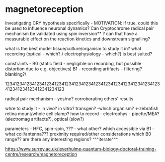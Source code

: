 # magnetoreception
Investigating CRY hypothesis specifically - MOTIVATION: if true, could this be used to influence neuronal dynamics?
Can Cryptochrome radical pair mechanism be validated using spin inversion** ? 
can that have a measurable effect on the reaction kinetics and downstream signalling?

what is the best model tissue/culture/organism to study it in? what recording (optical - which? / electrophysiology - which?) is best suited? 

constraints - B0 (static field - negligible on recording, but possible distortion due to e.g. objectives) B1 - recording artifacts - filtering? blanking?\



123412341234123412341234123412341234123412341234123412341234123412341234123412341234123

radical pair mechanism - yes/no?
corroborating others' results

whre to study it - in vivo? in vitro? transgen?   -which organism?                                <-zebrafish retina mount/whole cell clamp?
how to record - electrophys - pipette/MEA? (electromag artifacts?), optical (slow?)

parameters - HFC, spin-spin, ??? - what other?
  which accessible via B1 - what coil/antenna??? proximity required/other considerations
  which B0 range?? are there any interesting regions?
^^^iterate^^^



https://www.surrey.ac.uk/leverhulme-quantum-biology-doctoral-training-centre/research/magnetoreception
